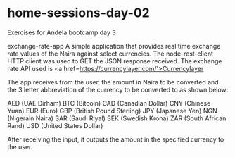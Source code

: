 # home-sessions-day-02
Exercises for Andela bootcamp day 3

exchange-rate-app
A simple application that provides real time exchange rate values of the Naira against select currencies.
The node-rest-client HTTP client was used to GET the JSON response received. The exchange rate API used is <a href=https://currencylayer.com/'>Currencylayer</a>

The app receives from the user, the amount in Naira to be converted and the 3 letter abbreviation of the currency to be converted to as shown below:

AED (UAE Dirham)
BTC (Bitcoin)
CAD (Canadian Dollar)
CNY (Chinese Yuan)
EUR (Euro)
GBP (British Pound Sterling)
JPY (Japanese Yen)
NGN (Nigerain Naira)
SAR (Saudi Riyal)
SEK (Swedish Krona)
ZAR (South African Rand)
USD (United States Dollar)

After receiving the input, it outputs the amount in the specified currency to the user.